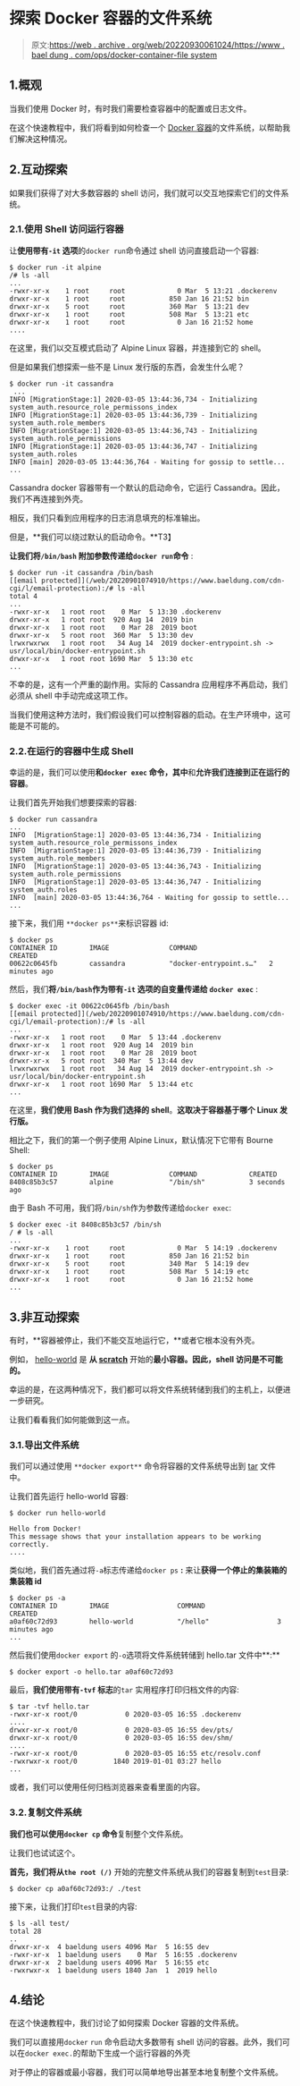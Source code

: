 # 探索 Docker 容器的文件系统

> 原文:[https://web . archive . org/web/20220930061024/https://www . bael dung . com/ops/docker-container-file system](https://web.archive.org/web/20220930061024/https://www.baeldung.com/ops/docker-container-filesystem)

## 1.概观

当我们使用 Docker 时，有时我们需要检查容器中的配置或日志文件。

在这个快速教程中，我们将看到如何检查一个 [Docker 容器](/web/20220901074910/https://www.baeldung.com/docker-images-vs-containers)的文件系统，以帮助我们解决这种情况。

## 2.互动探索

如果我们获得了对大多数容器的 shell 访问，我们就可以交互地探索它们的文件系统。

### 2.1.使用 Shell 访问运行容器

让**使用带有`-it` 选项**的`docker run`命令通过 shell 访问直接启动一个容器:

```
$ docker run -it alpine
/# ls -all
...
-rwxr-xr-x    1 root     root             0 Mar  5 13:21 .dockerenv
drwxr-xr-x    1 root     root           850 Jan 16 21:52 bin
drwxr-xr-x    5 root     root           360 Mar  5 13:21 dev
drwxr-xr-x    1 root     root           508 Mar  5 13:21 etc
drwxr-xr-x    1 root     root             0 Jan 16 21:52 home
.... 
```

在这里，我们以交互模式启动了 Alpine Linux 容器，并连接到它的 shell。

但是如果我们想探索一些不是 Linux 发行版的东西，会发生什么呢？

```
$ docker run -it cassandra
 ... 
INFO [MigrationStage:1] 2020-03-05 13:44:36,734 - Initializing system_auth.resource_role_permissons_index 
INFO [MigrationStage:1] 2020-03-05 13:44:36,739 - Initializing system_auth.role_members 
INFO [MigrationStage:1] 2020-03-05 13:44:36,743 - Initializing system_auth.role_permissions 
INFO [MigrationStage:1] 2020-03-05 13:44:36,747 - Initializing system_auth.roles 
INFO [main] 2020-03-05 13:44:36,764 - Waiting for gossip to settle... 
...
```

Cassandra docker 容器带有一个默认的启动命令，它运行 Cassandra。因此，我们不再连接到外壳。

相反，我们只看到应用程序的日志消息填充的标准输出。

但是，**我们可以绕过默认的启动命令。**T3】

**让我们将`/bin/bash` 附加参数传递给`docker run`命令** :

```
$ docker run -it cassandra /bin/bash
[[email protected]](/web/20220901074910/https://www.baeldung.com/cdn-cgi/l/email-protection):/# ls -all
total 4
...
-rwxr-xr-x   1 root root    0 Mar  5 13:30 .dockerenv
drwxr-xr-x   1 root root  920 Aug 14  2019 bin
drwxr-xr-x   1 root root    0 Mar 28  2019 boot
drwxr-xr-x   5 root root  360 Mar  5 13:30 dev
lrwxrwxrwx   1 root root   34 Aug 14  2019 docker-entrypoint.sh -> usr/local/bin/docker-entrypoint.sh
drwxr-xr-x   1 root root 1690 Mar  5 13:30 etc
... 
```

不幸的是，这有一个严重的副作用。实际的 Cassandra 应用程序不再启动，我们必须从 shell 中手动完成这项工作。

当我们使用这种方法时，我们假设我们可以控制容器的启动。在生产环境中，这可能是不可能的。

### 2.2.在运行的容器中生成 Shell

幸运的是，我们可以使用**和`docker exec` 命令，其中**和**允许我们连接到正在运行的容器**。

让我们首先开始我们想要探索的容器:

```
$ docker run cassandra
...
INFO  [MigrationStage:1] 2020-03-05 13:44:36,734 - Initializing system_auth.resource_role_permissons_index
INFO  [MigrationStage:1] 2020-03-05 13:44:36,739 - Initializing system_auth.role_members
INFO  [MigrationStage:1] 2020-03-05 13:44:36,743 - Initializing system_auth.role_permissions
INFO  [MigrationStage:1] 2020-03-05 13:44:36,747 - Initializing system_auth.roles
INFO  [main] 2020-03-05 13:44:36,764 - Waiting for gossip to settle...
... 
```

接下来，我们用 `**docker ps**`来标识容器 id:

```
$ docker ps
CONTAINER ID        IMAGE               COMMAND                  CREATED             
00622c0645fb        cassandra           "docker-entrypoint.s…"   2 minutes ago 
```

然后，我们**将`/bin/bash`作为带有`-it` 选项的自变量传递给 `docker exec`** :

```
$ docker exec -it 00622c0645fb /bin/bash
[[email protected]](/web/20220901074910/https://www.baeldung.com/cdn-cgi/l/email-protection):/# ls -all
...
-rwxr-xr-x   1 root root    0 Mar  5 13:44 .dockerenv
drwxr-xr-x   1 root root  920 Aug 14  2019 bin
drwxr-xr-x   1 root root    0 Mar 28  2019 boot
drwxr-xr-x   5 root root  340 Mar  5 13:44 dev
lrwxrwxrwx   1 root root   34 Aug 14  2019 docker-entrypoint.sh -> usr/local/bin/docker-entrypoint.sh
drwxr-xr-x   1 root root 1690 Mar  5 13:44 etc
...
```

在这里，**我们使用 Bash 作为我们选择的 shell**。**这取决于容器基于哪个 Linux 发行版。**

相比之下，我们的第一个例子使用 Alpine Linux，默认情况下它带有 Bourne Shell:

```
$ docker ps
CONTAINER ID        IMAGE               COMMAND             CREATED            
8408c85b3c57        alpine              "/bin/sh"           3 seconds ago 
```

由于 Bash 不可用，我们将`/bin/sh`作为参数传递给`docker exec`:

```
$ docker exec -it 8408c85b3c57 /bin/sh
/ # ls -all
...
-rwxr-xr-x    1 root     root             0 Mar  5 14:19 .dockerenv
drwxr-xr-x    1 root     root           850 Jan 16 21:52 bin
drwxr-xr-x    5 root     root           340 Mar  5 14:19 dev
drwxr-xr-x    1 root     root           508 Mar  5 14:19 etc
drwxr-xr-x    1 root     root             0 Jan 16 21:52 home
...
```

## 3.非互动探索

有时，**容器被停止，我们不能交互地运行它，**或者它根本没有外壳。

例如， [hello-world](https://web.archive.org/web/20220901074910/https://hub.docker.com/_/hello-world) 是 **从 [scratch](https://web.archive.org/web/20220901074910/https://hub.docker.com/_/scratch)** 开始的**最小容器。因此，shell 访问是不可能的。**

幸运的是，在这两种情况下，我们都可以将文件系统转储到我们的主机上，以便进一步研究。

让我们看看我们如何能做到这一点。

### 3.1.导出文件系统

我们可以通过使用 `**docker export**` 命令将容器的文件系统导出到 [tar](/web/20220901074910/https://www.baeldung.com/linux/zip-unzip-command-line) 文件中。

让我们首先运行 hello-world 容器:

```
$ docker run hello-world

Hello from Docker!
This message shows that your installation appears to be working correctly.
.... 
```

类似地，我们首先通过将`-a`标志传递给`docker ps` **:** 来让**获得一个停止的集装箱的集装箱 id**

```
$ docker ps -a
CONTAINER ID        IMAGE                 COMMAND                  CREATED             
a0af60c72d93        hello-world           "/hello"                 3 minutes ago       
... 
```

然后我们使用`docker export` 的`-o`选项将文件系统转储到 hello.tar 文件中**:**

```
$ docker export -o hello.tar a0af60c72d93 
```

最后，**我们使用带有`-tvf` 标志**的`tar` 实用程序打印归档文件的内容:

```
$ tar -tvf hello.tar
-rwxr-xr-x root/0            0 2020-03-05 16:55 .dockerenv
....
drwxr-xr-x root/0            0 2020-03-05 16:55 dev/pts/
drwxr-xr-x root/0            0 2020-03-05 16:55 dev/shm/
....
-rwxr-xr-x root/0            0 2020-03-05 16:55 etc/resolv.conf
-rwxrwxr-x root/0         1840 2019-01-01 03:27 hello
... 
```

或者，我们可以使用任何归档浏览器来查看里面的内容。

### 3.2.复制文件系统

**我们也可以使用`docker cp` 命令**复制整个文件系统。

让我们也试试这个。

**首先，我们将从`the root (/)`** 开始的完整文件系统从我们的容器复制到`test`目录:

```
$ docker cp a0af60c72d93:/ ./test 
```

接下来，让我们打印`test`目录的内容:

```
$ ls -all test/
total 28
..
drwxr-xr-x  4 baeldung users 4096 Mar  5 16:55 dev
-rwxr-xr-x  1 baeldung users    0 Mar  5 16:55 .dockerenv
drwxr-xr-x  2 baeldung users 4096 Mar  5 16:55 etc
-rwxrwxr-x  1 baeldung users 1840 Jan  1  2019 hello 
```

## 4.结论

在这个快速教程中，我们讨论了如何探索 Docker 容器的文件系统。

我们可以直接用`docker` `run` 命令启动大多数带有 shell 访问的容器。此外，我们可以在`docker exec.`的帮助下生成一个运行容器的外壳

对于停止的容器或最小容器，我们可以简单地导出甚至本地复制整个文件系统。